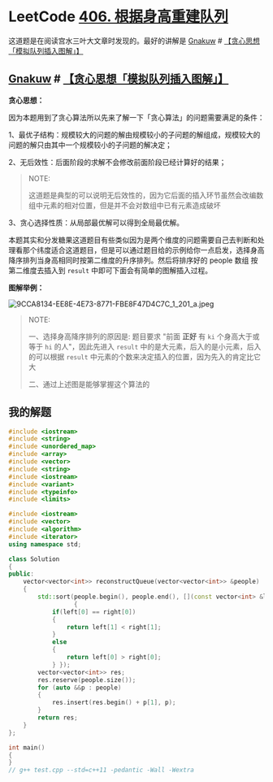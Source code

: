 # LeetCode [406. 根据身高重建队列](https://leetcode.cn/problems/queue-reconstruction-by-height/)



这道题是在阅读宫水三叶大文章时发现的。最好的讲解是 [Gnakuw](https://leetcode.cn/u/nehzil/) # [【贪心思想「模拟队列插入图解」】](https://leetcode.cn/problems/queue-reconstruction-by-height/solution/by-nehzil-1z3g/)

## [Gnakuw](https://leetcode.cn/u/nehzil/) # [【贪心思想「模拟队列插入图解」】](https://leetcode.cn/problems/queue-reconstruction-by-height/solution/by-nehzil-1z3g/)

**贪心思想：**

因为本题用到了贪心算法所以先来了解一下「贪心算法」的问题需要满足的条件：

1、最优子结构：规模较大的问题的解由规模较小的子问题的解组成，规模较大的问题的解只由其中一个规模较小的子问题的解决定；

2、无后效性：后面阶段的求解不会修改前面阶段已经计算好的结果；

> NOTE: 
>
> 这道题是典型的可以说明无后效性的，因为它后面的插入环节虽然会改编数组中元素的相对位置，但是并不会对数组中已有元素造成破坏

3、贪心选择性质：从局部最优解可以得到全局最优解。

本题其实和分发糖果这道题目有些类似因为是两个维度的问题需要自己去判断和处理看那个纬度适合这道题目，但是可以通过题目给的示例给你一点启发，选择身高降序排列当身高相同时按第二维度的升序排列。然后将排序好的 people 数组 按第二维度去插入到 `result` 中即可下面会有简单的图解插入过程。

**图解举例：**



![9CCA8134-EE8E-4E73-8771-FBE8F47D4C7C_1_201_a.jpeg](https://pic.leetcode-cn.com/1654443948-FwKdxL-9CCA8134-EE8E-4E73-8771-FBE8F47D4C7C_1_201_a.jpeg)

> NOTE:
>
> 一、选择身高降序排列的原因是: 题目要求 "前面 **正好** 有 `ki` 个身高大于或等于 `hi` 的人"，因此先进入 `result` 中的是大元素，后入的是小元素，后入的可以根据 `result` 中元素的个数来决定插入的位置，因为先入的肯定比它大
>
> 二、通过上述图是能够掌握这个算法的



## 我的解题

```C++
#include <iostream>
#include <string>
#include <unordered_map>
#include <array>
#include <vector>
#include <string>
#include <iostream>
#include <variant>
#include <typeinfo>
#include <limits>

#include <iostream>
#include <vector>
#include <algorithm>
#include <iterator>
using namespace std;

class Solution
{
public:
    vector<vector<int>> reconstructQueue(vector<vector<int>> &people)
    {
        std::sort(people.begin(), people.end(), [](const vector<int> &left, const vector<int> &right) -> bool
                  {
            if(left[0] == right[0])
            {
                return left[1] < right[1];
            }
            else
            {
                return left[0] > right[0];
            } });
        vector<vector<int>> res;
        res.reserve(people.size());
        for (auto &&p : people)
        {
            res.insert(res.begin() + p[1], p);
        }
        return res;
    }
};

int main()
{
}
// g++ test.cpp --std=c++11 -pedantic -Wall -Wextra

```

